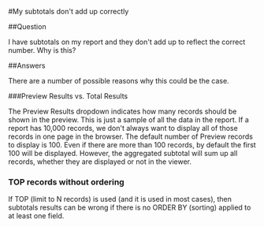 #My subtotals don't add up correctly

##Question

I have subtotals on my report and they don't add up to reflect the correct number. Why is this?

##Answers

There are a number of possible reasons why this could be the case.

###Preview Results vs. Total Results

The Preview Results dropdown indicates how many records should be shown in the preview. This is just a sample of all the data in the report. If a report has 10,000 records, we don't always want to display all of those records in one page in the browser. The default number of Preview records to display is 100. Even if there are more than 100 records, by default the first 100 will be displayed. However, the aggregated subtotal will sum up all records, whether they are displayed or not in the viewer.

### TOP records without ordering

If TOP (limit to N records) is used (and it is used in most cases), then subtotals results can be wrong if there is no ORDER BY (sorting) applied to at least one field.